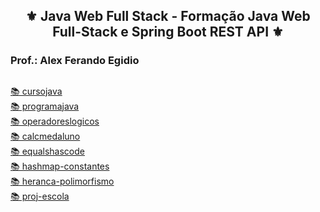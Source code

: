 <h2 align="center">⚜️ Java Web Full Stack - Formação Java Web Full-Stack e Spring Boot REST API ⚜️</h2>
<h3>Prof.: Alex Ferando Egidio</h3>

##

[📚 cursojava ](../JavaWebFullStack/cursojava/)<br>
[📚 programajava ](../JavaWebFullStack/programajava/)<br>
[📚 operadoreslogicos ](../JavaWebFullStack/operadoreslogicos/)<br>
[📚 calcmedaluno ](../JavaWebFullStack/calcmedaluno/)<br>
[📚 equalshascode ](../JavaWebFullStack/equalshascode/)<br>
[📚 hashmap-constantes ](../JavaWebFullStack/hashmap-constantes/)<br>
[📚 heranca-polimorfismo ](../JavaWebFullStack/heranca-polimorfismo/)<br>
[📚 proj-escola ](../JavaWebFullStack/proj-escola/)<br>
